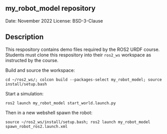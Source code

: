 
## my_robot_model repository
Date: November 2022
License: BSD-3-Clause

## Description
This respository contains demo files required by the ROS2 URDF course.
Students must clone this respository into their `ros2_ws` workspace as instructed by the course.


Build and source the workspace:

```
cd ~/ros2_ws/; colcon build --packages-select my_robot_model; source install/setup.bash
```

Start a simulation:  

```
ros2 launch my_robot_model start_world.launch.py
```

Then in a new webshell spawn the robot:    

```
source ~/ros2_ws/install/setup.bash; ros2 launch my_robot_model spawn_robot_ros2.launch.xml

```





